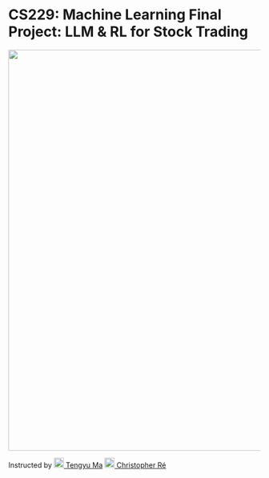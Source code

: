 # CS229: Machine Learning Final Project: LLM & RL for Stock Trading

[<img src="https://github.com/irinamarton/CS229---Final-Project/blob/main/images/stanford-line1-3.png" width="800"/>](https://www.google.com/search?client=safari&rls=en&q=stanford+computer+science&ie=UTF-8&oe=UTF-8) 

Instructed by [<img src="https://ai.stanford.edu/~tengyuma/image/square_3594.jpg" width="20" border-radius="50"/> Tengyu Ma](https://ai.stanford.edu/~tengyuma/)      [<img src="https://cs.stanford.edu/~chrismre/img/chrismre_headshot_lowres.jpg" width="20" border-radius="50"/> 
Christopher Ré](https://cs.stanford.edu/~chrismre/)
